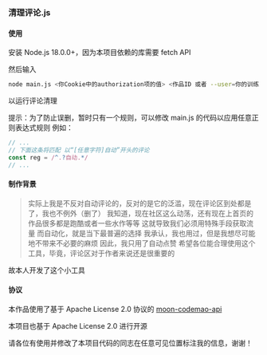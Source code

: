 ### 清理评论.js

#### 使用

安装 Node.js 18.0.0+，因为本项目依赖的库需要 fetch API

然后输入
```bash
node main.js <你Cookie中的authorization项的值> <作品ID 或者 --user=你的训练师编号>
```
以运行评论清理

提示：为了防止误删，暂时只有一个规则，可以修改 main.js 的代码以应用任意正则表达式规则
例如：
```JavaScript
// ...
// 下面这条将匹配 以“[任意字符]自动”开头的评论
const reg = /^.?自动.*/
// ...
```

#### 制作背景

> 实际上我是不反对自动评论的，反对的是它的泛滥，现在评论区到处都是了，我也不例外（删了）
> 我知道，现在社区这么动荡，还有现在上首页的作品很多都是跑酷或者一些水作等等
> 这就导致我们必须用特殊手段获取流量
> 而自动化，就是当下最普遍的选择
> 我承认，我也用过，但是我想尽可能地不带来不必要的麻烦
> 因此，我只用了自动点赞
> 希望各位能合理使用这个工具，毕竟，评论区对于作者来说还是很重要的

故本人开发了这个小工具

#### 协议

本作品使用了基于 Apache License 2.0 协议的 [moon-codemao-api](https://github.com/MoonLeeeaf/moon-codemao-api/)

本项目也基于 Apache License 2.0 进行开源

请各位有使用并修改了本项目代码的同志在任意可见位置标注我的信息，谢谢！
